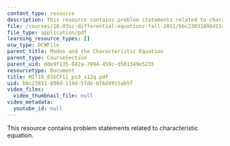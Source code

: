 ```yaml
---
content_type: resource
description: This resource contains problem statements related to characteristic equation.
file: /courses/18-03sc-differential-equations-fall-2011/bbc23031898d114d5fdebf6d4915ab5f_MIT18_03SCF11_ps3_s12q.pdf
file_type: application/pdf
learning_resource_types: []
ocw_type: OCWFile
parent_title: Modes and the Characteristic Equation
parent_type: CourseSection
parent_uid: dde9f135-842a-7894-459c-d501349e5235
resourcetype: Document
title: MIT18_03SCF11_ps3_s12q.pdf
uid: bbc23031-898d-114d-5fde-bf6d4915ab5f
video_files:
  video_thumbnail_file: null
video_metadata:
  youtube_id: null
---
```

This resource contains problem statements related to characteristic equation.

